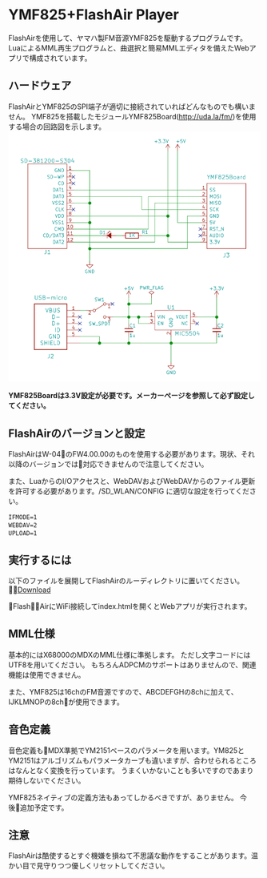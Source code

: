 # YMF825+FlashAir Player

FlashAirを使用して、ヤマハ製FM音源YMF825を駆動するプログラムです。
LuaによるMML再生プログラムと、曲選択と簡易MMLエディタを備えたWebアプリで構成されています。

## ハードウェア

FlashAirとYMF825のSPI端子が適切に接続されていればどんなものでも構いません。
YMF825を搭載したモジュールYMF825Board(http://uda.la/fm/)を使用する場合の回路図を示します。
![回路図](schematic.png)

**YMF825Boardは3.3V設定が必要です。メーカーページを参照して必ず設定してください。**

## FlashAirのバージョンと設定

FlashAirはW-04のFW4.00.00のものを使用する必要があります。現状、それ以降のバージョンでは対応できませんので注意してください。

また、LuaからのI/Oアクセスと、WebDAVおよびWebDAVからのファイル更新を許可する必要があります。/SD_WLAN/CONFIG に適切な設定を行ってください。
``` :/SD_WLAN/CONFIG
IFMODE=1
WEBDAV=2
UPLOAD=1
```

## 実行するには

以下のファイルを展開してFlashAirのルーディレクトリに置いてください。
[Download](https://github.com/shuichitakano/ymf825playFA/releases/download/v0.1/air825_180708.zip)

FlashAirにWiFi接続してindex.htmlを開くとWebアプリが実行されます。

## MML仕様

基本的にはX68000のMDXのMML仕様に準拠します。
ただし文字コードにはUTF8を用いてください。
もちろんADPCMのサポートはありませんので、関連機能は使用できません。

また、YMF825は16chのFM音源ですので、ABCDEFGHの8chに加えて、IJKLMNOPの8chが使用できます。

## 音色定義

音色定義もMDX準拠でYM2151ベースのパラメータを用います。YM825とYM2151はアルゴリズムもパラメータカーブも違いますが、合わせられるところはなんとなく変換を行っています。
うまくいかないことも多いですのであまり期待しないでください。

YMF825ネイティブの定義方法もあってしかるべきですが、ありません。
今後追加予定です。

## 注意

FlashAirは酷使するとすぐ機嫌を損ねて不思議な動作をすることがあります。温かい目で見守りつつ優しくリセットしてください。



